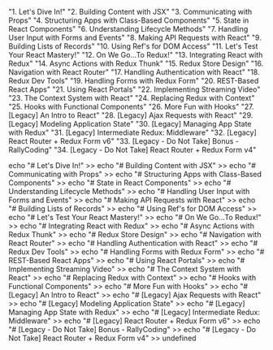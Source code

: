 "1. Let's Dive In!"
"2. Building Content with JSX"
"3. Communicating with Props"
"4. Structuring Apps with Class-Based Components"
"5. State in React Components"
"6. Understanding Lifecycle Methods"
"7. Handling User Input with Forms and Events"
"8. Making API Requests with React"
"9. Building Lists of Records"
"10. Using Ref's for DOM Access"
"11. Let's Test Your React Mastery!"
"12. On We Go...To Redux!"
"13. Integrating React with Redux"
"14. Async Actions with Redux Thunk"
"15. Redux Store Design"
"16. Navigation with React Router"
"17. Handling Authentication with React"
"18. Redux Dev Tools"
"19. Handling Forms with Redux Form"
"20. REST-Based React Apps"
"21. Using React Portals"
"22. Implementing Streaming Video"
"23. The Context System with React"
"24. Replacing Redux with Context"
"25. Hooks with Functional Components"
"26. More Fun with Hooks"
"27. [Legacy] An Intro to React"
"28. [Legacy] Ajax Requests with React"
"29. [Legacy] Modeling Application State"
"30. [Legacy] Managing App State with Redux"
"31. [Legacy] Intermediate Redux: Middleware"
"32. [Legacy] React Router + Redux Form v6"
"33. [Legacy - Do Not Take] Bonus - RallyCoding"
"34. [Legacy - Do Not Take] React Router + Redux Form v4"

echo "# Let's Dive In!" >>
echo "# Building Content with JSX" >>
echo "# Communicating with Props" >>
echo "# Structuring Apps with Class-Based Components" >>
echo "# State in React Components" >>
echo "# Understanding Lifecycle Methods" >>
echo "# Handling User Input with Forms and Events" >>
echo "# Making API Requests with React" >>
echo "# Building Lists of Records" >>
echo "# Using Ref's for DOM Access" >>
echo "# Let's Test Your React Mastery!" >>
echo "# On We Go...To Redux!" >>
echo "# Integrating React with Redux" >>
echo "# Async Actions with Redux Thunk" >>
echo "# Redux Store Design" >>
echo "# Navigation with React Router" >>
echo "# Handling Authentication with React" >>
echo "# Redux Dev Tools" >>
echo "# Handling Forms with Redux Form" >>
echo "# REST-Based React Apps" >>
echo "# Using React Portals" >>
echo "# Implementing Streaming Video" >>
echo "# The Context System with React" >>
echo "# Replacing Redux with Context" >>
echo "# Hooks with Functional Components" >>
echo "# More Fun with Hooks" >>
echo "# [Legacy] An Intro to React" >>
echo "# [Legacy] Ajax Requests with React" >>
echo "# [Legacy] Modeling Application State" >>
echo "# [Legacy] Managing App State with Redux" >>
echo "# [Legacy] Intermediate Redux: Middleware" >>
echo "# [Legacy] React Router + Redux Form v6" >>
echo "# [Legacy - Do Not Take] Bonus - RallyCoding" >>
echo "# [Legacy - Do Not Take] React Router + Redux Form v4" >>
undefined
